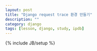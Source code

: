 ```yaml
---
layout: post
title: "Django request trace 환경 만들기"
description: ""
category: django
tags: [lesson, django, study, ipdb]
---
```

{% include JB/setup %}


